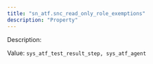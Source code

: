 ```yaml
---
title: "sn_atf.snc_read_only_role_exemptions"
description: "Property"
---
```


Description: 

Value: `sys_atf_test_result_step, sys_atf_agent`